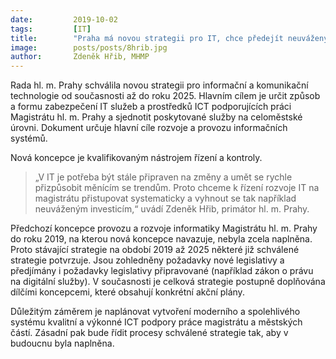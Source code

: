 ```yaml
---
date:         2019-10-02
tags:         [IT]
title:        "Praha má novou strategii pro IT, chce předejít neuváženým investicím"
image: 	      posts/posts/8hrib.jpg
author:       Zdeněk Hřib, MHMP
---
```


Rada hl. m. Prahy schválila novou strategii pro informační a komunikační technologie od současnosti až do roku 2025. Hlavním cílem je určit způsob a formu zabezpečení IT služeb a prostředků ICT podporujících práci Magistrátu hl. m. Prahy a sjednotit poskytované služby na celoměstské úrovni. Dokument určuje hlavní cíle rozvoje a provozu informačních systémů.

Nová koncepce je kvalifikovaným nástrojem řízení a kontroly. 

> „V IT je potřeba být stále připraven na změny a umět se rychle přizpůsobit měnícím se trendům. Proto chceme k řízení rozvoje IT na magistrátu přistupovat systematicky a vyhnout se tak například neuváženým investicím,“ uvádí Zdeněk Hřib, primátor hl. m. Prahy.

Předchozí koncepce provozu a rozvoje informatiky Magistrátu hl. m. Prahy do roku 2019, na kterou nová koncepce navazuje, nebyla zcela naplněna. Proto stávající strategie na období 2019 až 2025 některé již schválené strategie potvrzuje. Jsou zohledněny požadavky nové legislativy a předjímány i požadavky legislativy připravované (například zákon o právu na digitální služby). V současnosti je celková strategie postupně doplňována dílčími koncepcemi, které obsahují konkrétní akční plány.

Důležitým záměrem je naplánovat vytvoření moderního a spolehlivého systému kvalitní a výkonné ICT podpory práce magistrátu a městských částí. Zásadní pak bude řídit procesy schválené strategie tak, aby v budoucnu byla naplněna.
